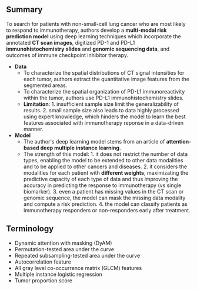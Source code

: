 ## Summary
To search for patients with non-small-cell lung cancer who are most likely to respond to immunotherapy, authors develop a **multi-modal risk prediction model** using deep learning techniques which incorporate the annotated **CT scan images**, digitized PD-1 and PD-L1 **immunohistochemistry slides** and **genomic sequencing data**, and outcomes of immune checkpoint inhibitor therapy.
  - **Data**  
    - To characterize the spatial distributions of CT signal intensities for each tumor, authors extract the quantitative image features from the segmented areas.
    - To characterize the spatial organization of PD-L1 immunoreactivity within the tumor, authors use PD-L1 immunohistochemistry slides.
    - **Limitation**: 1. insufficient sample size limit the generalizability of results. 2. small sample size also leads to data highly processed using expert knowledge, which hinders the model to learn the best features associated with immunotherapy reponse in a data-driven manner.
  - **Model**
    - The author's deep learning model stems from an article of **attention-based deep multiple instance learning**. 
    - The strength of this model: 1. it does not restrict the number of data types, enabling the model to be extended to other data modalities and to be applied to other cancers and diseases. 2. it considers the modalities for each patient with **different weights**, maximizating the predictive capacity of each type of data and thus improving the accuracy in predicting the response to immunotherapy (vs single biomarker). 3. even a patient has missing values in the CT scan or genomic sequence, the model can mask the missing data modality and compute a risk prediction. 4. the model can classify patients as immunotherapy responders or non-responders early after treatment.


## Terminology
- Dynamic attention with masking (DyAM)
- Permutation-tested area under the curve
- Repeated subsampling-tested area under the curve
- Autocorrelation feature
- All gray level co-occurrence matrix (GLCM) features
- Multiple instance logistic regression
- Tumor proportion score
